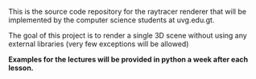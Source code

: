 This is the source code repository for the raytracer renderer that will be implemented by the computer science students at uvg.edu.gt.

The goal of this project is to render a single 3D scene without using any external libraries (very few exceptions will be allowed)

**Examples for the lectures will be provided in python a week after each lesson.**
